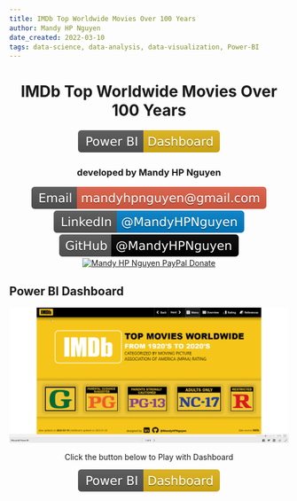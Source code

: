 ```yaml
---
title: IMDb Top Worldwide Movies Over 100 Years
author: Mandy HP Nguyen
date_created: 2022-03-10
tags: data-science, data-analysis, data-visualization, Power-BI
---
```

<!-- HEADER -->

<div align="center">
  <h1>IMDb Top Worldwide Movies Over 100 Years</h1>
  <a href="https://app.powerbi.com/view?r=eyJrIjoiNzZlMDk0MDAtYmJkNC00OGFhLTk2YWQtNGZmZWI2YmNmMjcwIiwidCI6ImMzMjk5OGJhLWJhZjYtNDBjYS04ZWE0LWM3MzE4OGQzOGQ1OSJ9" rel="nofollow"><img src="https://raw.githubusercontent.com/mandyhpnguyen/mGarage4images/main/shield-badges/Power%20BI-Dashboard-yellow.svg" alt="Mandy HP Nguyen Power BI">
  </a>
  <h3><strong>developed by Mandy HP Nguyen</strong></h3>
  
  <p>
    <a href="mailto:MandyHPNguyen@gmail.com?subject=Mail from GitHub" rel="nofollow"><img src="https://raw.githubusercontent.com/mandyhpnguyen/mGarage4images/main/shield-badges/Email-mandyhpnguyen-red.svg" alt="Mandy HP Nguyen Email">
    </a>
    <a href="https://www.linkedin.com/in/mandyhpnguyen/" rel="nofollow"><img src="https://raw.githubusercontent.com/mandyhpnguyen/mGarage4images/main/shield-badges/LinkedIn-%40MandyHPNguyen-blue.svg" alt="Mandy HP Nguyen LinkedIn">
    </a>
    <a href="https://github.com/mandyhpnguyen" rel="nofollow"><img src="https://raw.githubusercontent.com/mandyhpnguyen/mGarage4images/main/shield-badges/GitHub-%40MandyHPNguyen-black.svg" alt="Mandy HP Nguyen GitHub">
    </a>
    <a href="https://paypal.me/MandyHPNguyen" rel="nofollow"><img src="https://raw.githubusercontent.com/mandyhpnguyen/mGarage4images/main/shield-badges/BuyMeACoffee%E2%98%95-PayPal-brown.svg" alt="Mandy HP Nguyen PayPal Donate">
    </a>
  </p>
</div>

## Power BI Dashboard
<div align="center">
  <img src="https://github.com/mandyhpnguyen/IMDb-top-movies-over-100-years-powerBI-dashboard/raw/main/images/project/dashboard_overview.gif" alt="Power BI Dashboard by Mandy HP Nguyen">
  </img>
  <p>Click the button below to Play with Dashboard</p>
  <a href="https://app.powerbi.com/view?r=eyJrIjoiNzZlMDk0MDAtYmJkNC00OGFhLTk2YWQtNGZmZWI2YmNmMjcwIiwidCI6ImMzMjk5OGJhLWJhZjYtNDBjYS04ZWE0LWM3MzE4OGQzOGQ1OSJ9" rel="nofollow"><img src="https://raw.githubusercontent.com/mandyhpnguyen/mGarage4images/main/shield-badges/Power%20BI-Dashboard-yellow.svg" alt="Mandy HP Nguyen Power BI">
  </a>
</div>

<!--
# Design
- Inspired by IMDb 2022's website design
# Functions
-
-
-

# Development Plan
- [ ] add "Reset" button for filters
- [x] update logo queries page 2
- [ ] turn off visuals buttons
- [ ] change title to "top IMDb movies count"
- [ ] sort by time series
>

